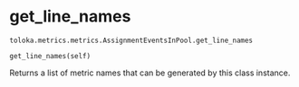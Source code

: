 # get_line_names
`toloka.metrics.metrics.AssignmentEventsInPool.get_line_names`

```
get_line_names(self)
```

Returns a list of metric names that can be generated by this class instance.

